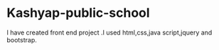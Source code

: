 # Kashyap-public-school
I have created front end project .I used html,css,java script,jquery and bootstrap. 
